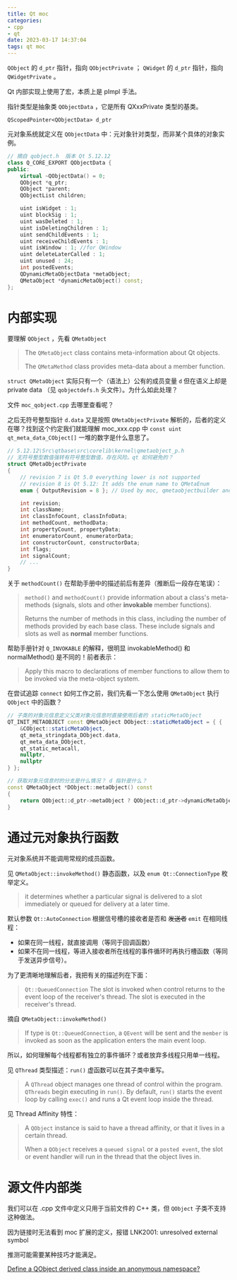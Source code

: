 ```yaml
---
title: Qt moc
categories: 
- cpp
- qt
date: 2023-03-17 14:37:04
tags: qt moc
---
```


`QObject` 的 `d_ptr` 指针，指向 `QObjectPrivate` ； `QWidget` 的 `d_ptr` 指针，指向 `QWidgetPrivate` 。 

Qt 内部实现上使用了宏，本质上是 pImpl 手法。

指针类型是抽象类 `QObjectData` ，它是所有 QXxxPrivate 类型的基类。

`QScopedPointer<QObjectData> d_ptr` 

元对象系统就定义在 `QObjectData` 中：元对象针对类型，而非某个具体的对象实例。

```cpp
// 摘自 qobject.h  版本 Qt 5.12.12
class Q_CORE_EXPORT QObjectData {
public:
    virtual ~QObjectData() = 0;
    QObject *q_ptr;
    QObject *parent;
    QObjectList children;

    uint isWidget : 1;
    uint blockSig : 1;
    uint wasDeleted : 1;
    uint isDeletingChildren : 1;
    uint sendChildEvents : 1;
    uint receiveChildEvents : 1;
    uint isWindow : 1; //for QWindow
    uint deleteLaterCalled : 1;
    uint unused : 24;
    int postedEvents;
    QDynamicMetaObjectData *metaObject;
    QMetaObject *dynamicMetaObject() const;
};

```

# 内部实现

要理解 `QObject` ，先看 `QMetaObject`

> The `QMetaObject` class contains meta-information about Qt objects.
>
> The `QMetaMethod` class provides meta-data about a member function.

`struct QMetaObject` 实际只有一个（语法上）公有的成员变量 `d` 但在语义上却是 private data （见 `qobjectdefs.h` 头文件）。为什么如此处理？

文件 `moc_qobject.cpp` 去哪里查看呢？

<!-- more -->

之后无符号整型指针 `d.data` 又是按照 `QMetaObjectPrivate` 解析的，后者的定义在哪？找到这个约定我们就能理解 moc_xxx.cpp 中 `const uint qt_meta_data_CObject[]` 一堆的数字是什么意思了。

```cpp
// 5.12.12\Src\qtbase\src\corelib\kernel\qmetaobject_p.h
// 无符号整型数值强转有符号整型数值，存在风险。qt 如何避免的？
struct QMetaObjectPrivate
{
    // revision 7 is Qt 5.0 everything lower is not supported
    // revision 8 is Qt 5.12: It adds the enum name to QMetaEnum
    enum { OutputRevision = 8 }; // Used by moc, qmetaobjectbuilder and qdbus

    int revision;
    int className;
    int classInfoCount, classInfoData;
    int methodCount, methodData;
    int propertyCount, propertyData;
    int enumeratorCount, enumeratorData;
    int constructorCount, constructorData;
    int flags;
    int signalCount;
    // ...
}
```

关于 `methodCount()` 在帮助手册中的描述前后有差异（推断后一段存在笔误）：

> `method()` and `methodCount()` provide information about a class's meta-methods (signals, slots and other **invokable** member functions).
> 
> Returns the number of methods in this class, including the number of methods provided by each base class. These include signals and slots as well as **normal** member functions.

帮助手册针对 `Q_INVOKABLE` 的解释，很明显 invokableMethod() 和 normalMethod() 是不同的！前者表示：

> Apply this macro to declarations of member functions to allow them to be invoked via the meta-object system.

在尝试追踪 `connect` 如何工作之前，我们先看一下怎么使用 `QMetaObject` 执行 `QObject` 中的函数？

```cpp
// 子类的对象元信息定义父类对象元信息时直接使用后者的 staticMetaObject
QT_INIT_METAOBJECT const QMetaObject DObject::staticMetaObject = { {
    &CObject::staticMetaObject,
    qt_meta_stringdata_DObject.data,
    qt_meta_data_DObject,
    qt_static_metacall,
    nullptr,
    nullptr
} };

// 获取对象元信息时的分支是什么情况？ d 指针是什么？
const QMetaObject *DObject::metaObject() const
{
    return QObject::d_ptr->metaObject ? QObject::d_ptr->dynamicMetaObject() : &staticMetaObject;
}
```

# 通过元对象执行函数

元对象系统并不能调用常规的成员函数。

见 `QMetaObject::invokeMethod()` 静态函数，以及 `enum Qt::ConnectionType` 枚举定义。

> it determines whether a particular signal is delivered to a slot immediately or queued for delivery at a later time.

默认参数 `Qt::AutoConnection` 根据信号槽的接收者是否和 ~~发送者~~ `emit` 在相同线程：

- 如果在同一线程，就直接调用（等同于回调函数）
- 如果不在同一线程，等进入接收者所在线程的事件循环时再执行槽函数（等同于发送异步信号）。

为了更清晰地理解后者，我把有关的描述列在下面：

> `Qt::QueuedConnection` The slot is invoked when control returns to the event loop of the receiver's thread. The slot is executed in the receiver's thread.

摘自 `QMetaObject::invokeMethod()`

> If type is `Qt::QueuedConnection`, a `QEvent` will be sent and the `member` is invoked as soon as the application enters the main event loop.

所以，如何理解每个线程都有独立的事件循环？或者放弃多线程只用单一线程。

见 `QThread` 类型描述：`run()` 虚函数可以在其子类中重写。

> A `QThread` object manages one thread of control within the program. `QThreads` begin executing in `run()`. By default, `run()` starts the event loop by calling `exec()` and runs a Qt event loop inside the thread.

见 Thread Affinity 特性：

> A `QObject` instance is said to have a thread affinity, or that it lives in a certain thread.
>
> When a `QObject` receives a `queued signal` or a `posted event`, the slot or event handler will run in the thread that the object lives in.

# 源文件内部类

我们可以在 .cpp 文件中定义只用于当前文件的 C++ 类，但 `QObject` 子类不支持这种做法。

因为链接时无法看到 moc 扩展的定义，报错 LNK2001: unresolved external symbol

推测可能需要某种技巧才能满足。

[Define a QObject derived class inside an anonymous namespace?][1]

[1]:https://stackoverflow.com/questions/41614016/define-a-qobject-derived-class-inside-an-anonymous-namespace